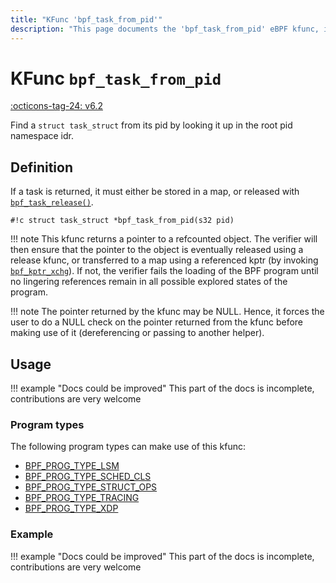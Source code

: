 ```yaml
---
title: "KFunc 'bpf_task_from_pid'"
description: "This page documents the 'bpf_task_from_pid' eBPF kfunc, including its definition, usage, program types that can use it, and examples."
---
```

# KFunc `bpf_task_from_pid`

<!-- [FEATURE_TAG](bpf_task_from_pid) -->
[:octicons-tag-24: v6.2](https://github.com/torvalds/linux/commit/3f0e6f2b41d35d4446160c745e8f09037447dd8f)
<!-- [/FEATURE_TAG] -->

Find a `struct task_struct` from its pid by looking it up in the root pid namespace idr.

## Definition

If a task is returned, it must either be stored in a map, or released with [`bpf_task_release()`](bpf_task_release.md).

<!-- [KFUNC_DEF] -->
`#!c struct task_struct *bpf_task_from_pid(s32 pid)`

!!! note
	This kfunc returns a pointer to a refcounted object. The verifier will then ensure that the pointer to the object 
	is eventually released using a release kfunc, or transferred to a map using a referenced kptr 
	(by invoking [`bpf_kptr_xchg`](../helper-function/bpf_kptr_xchg.md)). If not, the verifier fails the 
	loading of the BPF program until no lingering references remain in all possible explored states of the program.

!!! note
	The pointer returned by the kfunc may be NULL. Hence, it forces the user to do a NULL check on the pointer returned 
	from the kfunc before making use of it (dereferencing or passing to another helper).
<!-- [/KFUNC_DEF] -->

## Usage

!!! example "Docs could be improved"
    This part of the docs is incomplete, contributions are very welcome

### Program types

The following program types can make use of this kfunc:

<!-- [KFUNC_PROG_REF] -->
- [BPF_PROG_TYPE_LSM](../program-type/BPF_PROG_TYPE_LSM.md)
- [BPF_PROG_TYPE_SCHED_CLS](../program-type/BPF_PROG_TYPE_SCHED_CLS.md)
- [BPF_PROG_TYPE_STRUCT_OPS](../program-type/BPF_PROG_TYPE_STRUCT_OPS.md)
- [BPF_PROG_TYPE_TRACING](../program-type/BPF_PROG_TYPE_TRACING.md)
- [BPF_PROG_TYPE_XDP](../program-type/BPF_PROG_TYPE_XDP.md)
<!-- [/KFUNC_PROG_REF] -->

### Example

!!! example "Docs could be improved"
    This part of the docs is incomplete, contributions are very welcome

